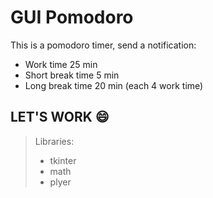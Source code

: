 # GUI Pomodoro

This is a pomodoro timer, send a notification:
  - Work time 25 min
  - Short break time 5 min
  - Long break time 20 min (each 4 work time)
  
 ## LET'S WORK 😄
 
> Libraries:
> - tkinter
> - math
> - plyer
